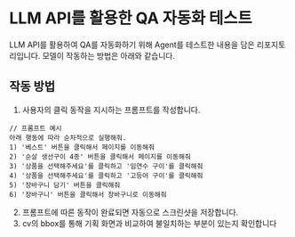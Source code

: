 # LLM API를 활용한 QA 자동화 테스트
LLM API를 활용하여 QA를 자동화하기 위해 Agent를 테스트한 내용을 담은 리포지토리입니다.
모델이 작동하는 방법은 아래와 같습니다.


## 작동 방법
1. 사용자의 클릭 동작을 지시하는 프롬프트를 작성합니다.
```
// 프롬프트 예시
아래 행동에 따라 순차적으로 실행해줘.
1) '베스트' 버튼을 클릭해서 페이지를 이동해줘
2) '순살 생선구이 4종' 버튼을 클릭해서 페이지를 이동해줘
3) '상품을 선택해주세요'를 클릭하고 '임연수 구이'를 클릭해줘
4) '상품을 선택해주세요'를 클릭하고 '고등어 구이'를 클릭해줘
5) '장바구니 담기' 버튼을 클릭해줘
6) '장바구니' 버튼을 클릭해서 장바구니로 이동해줘
```
2. 프롬프트에 따른 동작이 완료되면 자동으로 스크린샷을 저장합니다.
3. cv의 bbox를 통해 기획 화면과 비교하여 불일치하는 부분이 있는지 확인합니다
